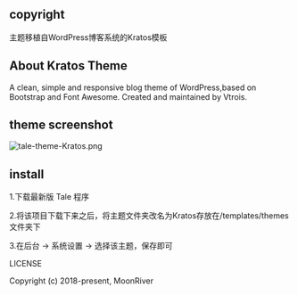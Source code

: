 ## copyright
主题移植自WordPress博客系统的Kratos模板


## About Kratos Theme
A clean, simple and responsive blog theme of WordPress,based on Bootstrap and Font Awesome. Created and maintained by Vtrois.


## theme screenshot
![tale-theme-Kratos.png](https://raw.githubusercontent.com/zoujiayu/tale-theme-Kratos/master/screenshot.png)


## install
1.下载最新版 Tale 程序

2.将该项目下载下来之后，将主题文件夹改名为Kratos存放在/templates/themes 文件夹下

3.在后台 -> 系统设置 -> 选择该主题，保存即可


 LICENSE

Copyright (c) 2018-present, MoonRiver